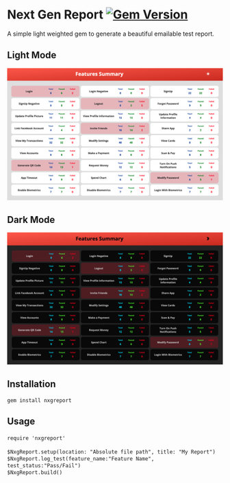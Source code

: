 # **Next Gen Report** [![Gem Version](https://badge.fury.io/rb/nxgreport.svg)](https://badge.fury.io/rb/nxgreport)

A simple light weighted gem to generate a beautiful emailable test report.

## **Light Mode**

![Light Mode](./demo/light.png)

## **Dark Mode**

![Dark Mode](./demo/dark.png)

## **Installation**

    gem install nxgreport

## **Usage**

    require 'nxgreport'

    $NxgReport.setup(location: "Absolute file path", title: "My Report")
    $NxgReport.log_test(feature_name:"Feature Name", test_status:"Pass/Fail")
    $NxgReport.build()
